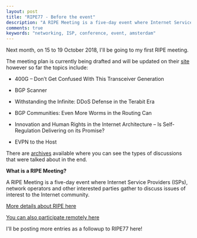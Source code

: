 ```yaml
---
layout: post
title: "RIPE77 - Before the event"
description: "A RIPE Meeting is a five-day event where Internet Service Providers (ISPs), network operators and other interested parties gather."
comments: true
keywords: "networking, ISP, conference, event, amsterdam"
---
```


Next month, on 15 to 19 October 2018, I'll be going to my first RIPE meeting.

The meeting plan is currently being drafted and will be updated on their [site](https://ripe77.ripe.net/programme/meeting-plan/plenary/) however so far the topics include:

* 400G – Don’t Get Confused With This Transceiver Generation

* BGP Scanner

* Withstanding the Infinite: DDoS Defense in the Terabit Era
* BGP Communities: Even More Worms in the Routing Can

* Innovation and Human Rights in the Internet Architecture – Is Self-Regulation Delivering on its Promise?

* EVPN to the Host

There are [archives](https://ripe76.ripe.net/archives/#mon) available where you can see the types of discussions that were talked about in the end.

**What is a RIPE Meeting?**

A RIPE Meeting is a five-day event where Internet Service Providers (ISPs), network operators and other interested parties gather to discuss issues of interest to the Internet community.

[More details about RIPE here](https://ripe77.ripe.net/)

[You can also participate remotely here](https://www.ripe.net/participate/meetings/ripe-meetings/take-part-remotely)

I'll be posting more entries as a followup to RIPE77 here!
